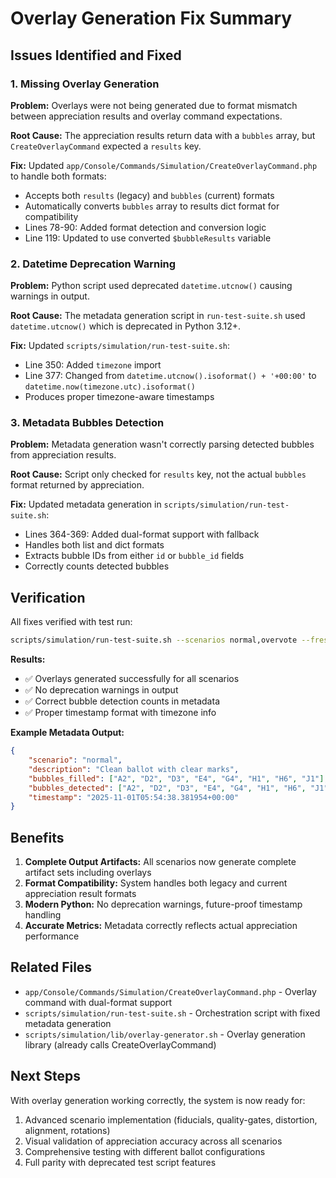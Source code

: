 # Overlay Generation Fix Summary

## Issues Identified and Fixed

### 1. **Missing Overlay Generation**
**Problem:** Overlays were not being generated due to format mismatch between appreciation results and overlay command expectations.

**Root Cause:** The appreciation results return data with a `bubbles` array, but `CreateOverlayCommand` expected a `results` key.

**Fix:** Updated `app/Console/Commands/Simulation/CreateOverlayCommand.php` to handle both formats:
- Accepts both `results` (legacy) and `bubbles` (current) formats
- Automatically converts `bubbles` array to results dict format for compatibility
- Lines 78-90: Added format detection and conversion logic
- Line 119: Updated to use converted `$bubbleResults` variable

### 2. **Datetime Deprecation Warning**
**Problem:** Python script used deprecated `datetime.utcnow()` causing warnings in output.

**Root Cause:** The metadata generation script in `run-test-suite.sh` used `datetime.utcnow()` which is deprecated in Python 3.12+.

**Fix:** Updated `scripts/simulation/run-test-suite.sh`:
- Line 350: Added `timezone` import
- Line 377: Changed from `datetime.utcnow().isoformat() + '+00:00'` to `datetime.now(timezone.utc).isoformat()`
- Produces proper timezone-aware timestamps

### 3. **Metadata Bubbles Detection**
**Problem:** Metadata generation wasn't correctly parsing detected bubbles from appreciation results.

**Root Cause:** Script only checked for `results` key, not the actual `bubbles` format returned by appreciation.

**Fix:** Updated metadata generation in `scripts/simulation/run-test-suite.sh`:
- Lines 364-369: Added dual-format support with fallback
- Handles both list and dict formats
- Extracts bubble IDs from either `id` or `bubble_id` fields
- Correctly counts detected bubbles

## Verification

All fixes verified with test run:
```bash
scripts/simulation/run-test-suite.sh --scenarios normal,overvote --fresh
```

**Results:**
- ✅ Overlays generated successfully for all scenarios
- ✅ No deprecation warnings in output
- ✅ Correct bubble detection counts in metadata
- ✅ Proper timestamp format with timezone info

**Example Metadata Output:**
```json
{
    "scenario": "normal",
    "description": "Clean ballot with clear marks",
    "bubbles_filled": ["A2", "D2", "D3", "E4", "G4", "H1", "H6", "J1"],
    "bubbles_detected": ["A2", "D2", "D3", "E4", "G4", "H1", "H6", "J1"],
    "timestamp": "2025-11-01T05:54:38.381954+00:00"
}
```

## Benefits

1. **Complete Output Artifacts:** All scenarios now generate complete artifact sets including overlays
2. **Format Compatibility:** System handles both legacy and current appreciation result formats
3. **Modern Python:** No deprecation warnings, future-proof timestamp handling
4. **Accurate Metrics:** Metadata correctly reflects actual appreciation performance

## Related Files

- `app/Console/Commands/Simulation/CreateOverlayCommand.php` - Overlay command with dual-format support
- `scripts/simulation/run-test-suite.sh` - Orchestration script with fixed metadata generation
- `scripts/simulation/lib/overlay-generator.sh` - Overlay generation library (already calls CreateOverlayCommand)

## Next Steps

With overlay generation working correctly, the system is now ready for:
1. Advanced scenario implementation (fiducials, quality-gates, distortion, alignment, rotations)
2. Visual validation of appreciation accuracy across all scenarios
3. Comprehensive testing with different ballot configurations
4. Full parity with deprecated test script features

